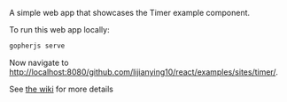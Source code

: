 A simple web app that showcases the Timer example component.

To run this web app locally:

```bash
gopherjs serve
```

Now navigate to [http://localhost:8080/github.com/lijianying10/react/examples/sites/timer/](http://localhost:8080/github.com/lijianying10/react/examples/sites/timer/).

See [the wiki](https://github.com/myitcv/react/wiki) for more details
